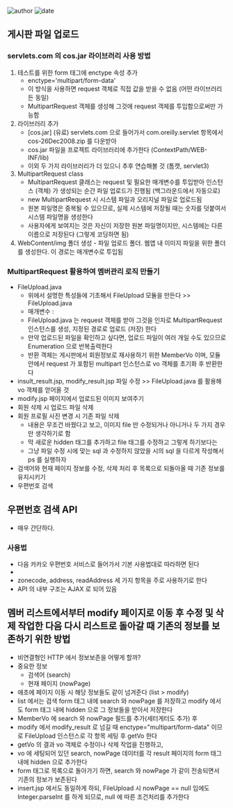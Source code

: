﻿
![author](https://img.shields.io/badge/author-daesungRa-lightgray.svg?style=flat-square)
![date](https://img.shields.io/badge/date-190122-lightgray.svg?style=flat-square)

## 게시판 파일 업로드

### servlets.com 의 cos.jar 라이브러리 사용 방법

1. 테스트를 위한 form 태그에 enctype 속성 추가
	- enctype='multipart/form-data'
	- 이 방식을 사용하면 request 객체로 직접 값을 받을 수 없음 (어떤 라이브러리든 동일)
	- MultipartRequest 객체를 생성해 그것에 request 객체를 투입함으로써만 가능함
2. 라이브러리 추가
	- [cos.jar] (유료) servlets.com 으로 들어가서 com.oreilly.servlet 항목에서 cos-26Dec2008.zip 를 다운받아
	- cos.jar 파일을 프로젝트 라이브러리에 추가한다 (ContextPath/WEB-INF/lib)
	- 이외 두 가지 라이브러리가 더 있으니 추후 연습해볼 것 (톰캣, servlet3)
3. MultipartRequest class
	- MultipartRequest 클래스는 request 및 필요한 매개변수를 투입받아 인스턴스 (객체) 가 생성되는 순간 파일 업로드가 진행됨 (백그라운드에서 자동으로)
	- new MultipartRequest 시 시스템 파일과 오리지널 파일로 업로드됨
	- 원본 파일명은 중복될 수 있으므로, 실제 시스템에 저장될 때는 숫자를 덧붙여서 시스템 파일명을 생성한다
	- 사용자에게 보여지는 것은 자신이 저장한 원본 파일명이지만, 시스템에는 다른 이름으로 저장된다 (그렇게 코딩하면 됨)
4. WebContent/img 폴더 생성 - 파일 업로드 폴더. 웹앱 내 이미지 파일을 위한 폴더를 생성한다. 이 경로는 매개변수로 투입됨

### MultipartRequest 활용하여 멤버관리 로직 만들기

* FileUpload.java
	- 위에서 설명한 특성들에 기초해서 FileUpload 모듈을 만든다 >> FileUpload.java
	- 매개변수 : 
	- FileUpload.java 는 request 객체를 받아 그것을 인자로 MultipartRequest 인스턴스를 생성, 지정된 경로로 업로드 (저장) 한다
	- 만약 업로드된 파일을 확인하고 싶다면, 업로드 파일이 여러 개일 수도 있으므로 Enumeration 으로 반복출력한다
	- 반환 객체는 게시판에서 회원정보로 재사용하기 위한 MemberVo 이며, 모듈 안에서 request 가 포함된 multipart 인스턴스로 vo 객체를 초기화 후 반환한다
* insult_result.jsp, modify_result.jsp 파일 수정 >> FileUpload.java 를 활용해 vo 객체를 얻어올 것
* modify.jsp 페이지에서 업로드된 이미지 보여주기
* 회원 삭제 시 업로드 파일 삭제
* 회원 프로필 사진 변경 시 기존 파일 삭제
	- 내용은 무조건 바꿨다고 보고, 이미지 file 만 수정되거나 아니거나 두 가지 경우만 생각하기로 함
	- 막 새로운 hidden 태그를 추가하고 file 태그를 수정하고 그렇게 하기보다는
	- 그냥 파일 수정 시에 맞는 sql 과 수정하지 않았을 시의 sql 을 다르게 작성해서 ps 를 실행하자
* 검색어와 현재 페이지 정보를 수정, 삭제 처리 후 목록으로 되돌아올 때 기존 정보를 유지시키기
* 우편번호 검색

## 우편번호 검색 API

- 매우 간단하다.

### 사용법

- 다음 카카오 우편번호 서비스로 들어가서 기본 사용법대로 따라하면 된다
- 
- zonecode, address, readAddress 세 가지 항목을 주로 사용하기로 한다
- API 의 내부 구조는 AJAX 로 되어 있음

## 멤버 리스트에서부터 modify 페이지로 이동 후 수정 및 삭제 작업한 다음 다시 리스트로 돌아갈 때 기존의 정보를 보존하기 위한 방법 

- 비연결형인 HTTP 에서 정보보존을 어떻게 할까?
- 중요한 정보
	* 검색어 (search)
	* 현재 페이지 (nowPage)
- 애초에 페이지 이동 시 해당 정보들도 같이 넘겨준다 (list > modify)
- list 에서는 검색 form 태그 내에 search 와 nowPage 를 저장하고 modify 에서도 form 태그 내에 hidden 으로 그 정보들을 받아서 저장한다
- MemberVo 에 search 와 nowPage 필드를 추가(세터게터도 추가) 후
- modify 에서 modify_result 로 넘길 때 enctype="multipart/form-data" 이므로 FileUpload 인스턴스로 각 항목 세팅 후 getVo 한다
- getVo 의 결과 vo 객체로 수정이나 삭제 작업을 진행하고,
- vo 에 세팅되어 있던 search, nowPage 데이터를 각 result 페이지의 form 태그 내에 hidden 으로 추가한다
- form 태그로 목록으로 돌아가기 하면, search 와 nowPage 가 같이 전송되면서 기존의 정보가 보존된다
- insert.jsp 에서도 동일하게 하되, FileUpload 시 nowPage == null 임에도 Integer.parseInt 를 하게 되므로, null 에 따른 조건처리를 추가한다









































